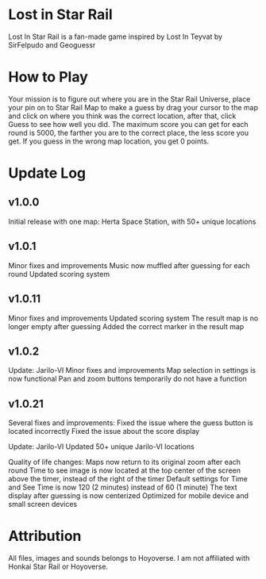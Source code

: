 # Lost in Star Rail
Lost In Star Rail is a fan-made game inspired by Lost In Teyvat by SirFelpudo and Geoguessr

# How to Play
Your mission is to figure out where you are in the Star Rail Universe, place your pin on to Star Rail Map to make a guess by drag your cursor to the map and click on where you think was the correct location, after that, click Guess to see how well you did.
The maximum score you can get for each round is 5000, the farther you are to the correct place, the less score you get. 
If you guess in the wrong map location, you get 0 points.

# Update Log

## v1.0.0

Initial release with one map: Herta Space Station, with 50+ unique locations

## v1.0.1

Minor fixes and improvements
Music now muffled after guessing for each round
Updated scoring system

## v1.0.11

Minor fixes and improvements
Updated scoring system
The result map is no longer empty after guessing
Added the correct marker in the result map

## v1.0.2

Update: Jarilo-VI
Minor fixes and improvements
Map selection in settings is now functional
Pan and zoom buttons temporarily do not have a function

## v1.0.21
Several fixes and ỉmprovements:
Fixed the issue where the guess button is located incorrectly
Fixed the issue about the score display

Update: Jarilo-VI
Updated 50+ unique Jarilo-VI locations

Quality of life changes:
Maps now return to its original zoom after each round
Time to see image is now located at the top center of the screen above the timer, instead of the right of the timer
Default settings for Time and See Time is now 120 (2 minutes) instead of 60 (1 minute)
The text display after guessing is now centerized
Optimized for mobile device and small screen devices

# Attribution
All files, images and sounds belongs to Hoyoverse. I am not affiliated with Honkai Star Rail or Hoyoverse.
